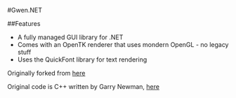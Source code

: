 #Gwen.NET

##Features
* A fully managed GUI library for .NET
* Comes with an OpenTK renderer that uses mondern OpenGL - no legacy stuff
* Uses the QuickFont library for text rendering

Originally forked from [here](https://code.google.com/p/gwen-dotnet/)

Original code is C++ written by Garry Newman, [here](https://github.com/garrynewman/GWEN)
